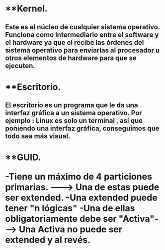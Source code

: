<h1>**Kernel.

<h2> Este es el núcleo de cualquier sistema operativo. Funciona como intermediario entre el software y el hardware ya que el
recibe las órdenes del sistema operativo para enviarlas al procesador u otros elementos de hardware para que se ejecuten.

<h1>**Escritorio.

<h2>El escritorio es un programa que le da una interfaz gráfica a un sistema operativo. 
Por ejemplo : Linux es solo un terminal , así que poniendo una interfaz gráfica, conseguimos que todo sea más visual.

<h1>**GUID.

-Tiene un máximo de 4 particiones primarias. ---> Una de estas puede ser extended. -Una extended puede tener 
"n lógicas" -Una de ellas obligatoriamente debe ser "Activa"---> Una Activa no puede ser extended y al revés.

